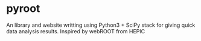# pyroot
An library and website writting using Python3 + SciPy stack for giving quick data analysis results. Inspired by webROOT from HEPIC
